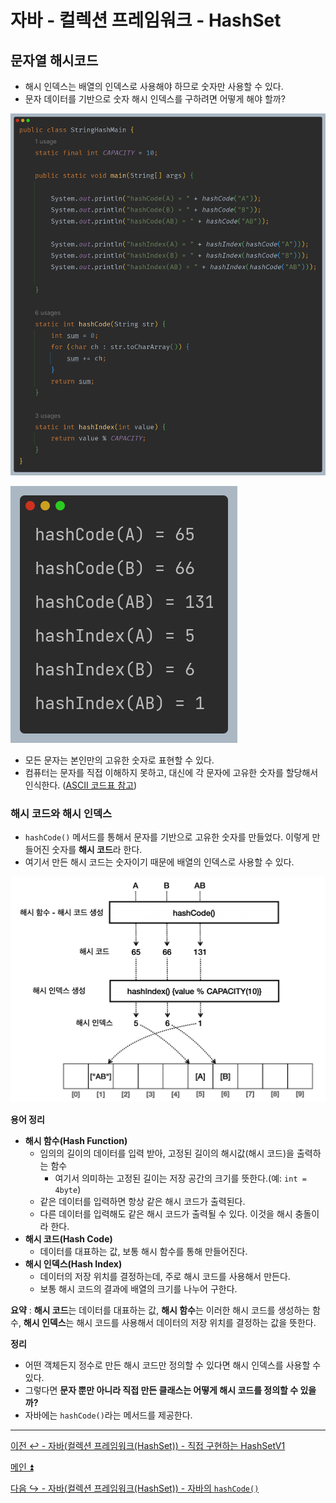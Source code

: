 # 자바 - 컬렉션 프레임워크 - HashSet

## 문자열 해시코드

- 해시 인덱스는 배열의 인덱스로 사용해야 하므로 숫자만 사용할 수 있다.
- 문자 데이터를 기반으로 숫자 해시 인덱스를 구하려면 어떻게 해야 할까?

![img_3.png](image/img_3.png)

![img_4.png](image/img_4.png)

- 모든 문자는 본인만의 고유한 숫자로 표현할 수 있다.
- 컴퓨터는 문자를 직접 이해하지 못하고, 대신에 각 문자에 고유한 숫자를 할당해서 인식한다. ([ASCII 코드표 참고](https://sheepone.tistory.com/47))

### 해시 코드와 해시 인덱스

- `hashCode()` 메서드를 통해서 문자를 기반으로 고유한 숫자를 만들었다. 이렇게 만들어진 숫자를 **해시 코드**라 한다.
- 여기서 만든 해시 코드는 숫자이기 때문에 배열의 인덱스로 사용할 수 있다.

![img_5.png](image/img_5.png)

**용어 정리**
- **해시 함수(Hash Function)**
  - 임의의 길이의 데이터를 입력 받아, 고정된 길이의 해시값(해시 코드)을 출력하는 함수
    - 여기서 의미하는 고정된 길이는 저장 공간의 크기를 뜻한다.(예: `int = 4byte`)
  - 같은 데이터를 입력하면 항상 같은 해시 코드가 출력된다.
  - 다른 데이터를 입력해도 같은 해시 코드가 출력될 수 있다. 이것을 해시 충돌이라 한다.
- **해시 코드(Hash Code)**
  - 데이터를 대표하는 값, 보통 해시 함수를 통해 만들어진다.
- **해시 인덱스(Hash Index)**
  - 데이터의 저장 위치를 결정하는데, 주로 해시 코드를 사용해서 만든다.
  - 보통 해시 코드의 결과에 배열의 크기를 나누어 구한다.

**요약** : **해시 코드**는 데이터를 대표하는 값, **해시 함수**는 이러한 해시 코드를 생성하는 함수, **해시 인덱스**는 해시 코드를 사용해서 데이터의 
            저장 위치를 결정하는 값을 뜻한다.

**정리**
- 어떤 객체든지 정수로 만든 해시 코드만 정의할 수 있다면 해시 인덱스를 사용할 수 있다.
- 그렇다면 **문자 뿐만 아니라 직접 만든 클래스는 어떻게 해시 코드를 정의할 수 있을까?**
- 자바에는 `hashCode()`라는 메서드를 제공한다.

---

[이전 ↩️ - 자바(컬렉션 프레임워크(HashSet)) - 직접 구현하는 HashSetV1](https://github.com/genesis12345678/TIL/blob/main/Java/mid_2/jcf/hashSet/MyHashSetV1.md)

[메인 ⏫](https://github.com/genesis12345678/TIL/blob/main/Java/mid_2/Main.md)

[다음 ↪️ - 자바(컬렉션 프레임워크(HashSet)) - 자바의 `hashCode()`](https://github.com/genesis12345678/TIL/blob/main/Java/mid_2/jcf/hashSet/JavaHashCode.md)